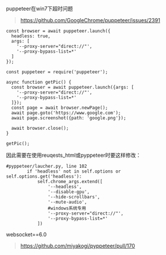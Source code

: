 puppeteer在win7下超时问题
> https://github.com/GoogleChrome/puppeteer/issues/2391
```
const browser = await puppeteer.launch({
  headless: true,
  args: [
    '--proxy-server="direct://"',
    '--proxy-bypass-list=*'
  ]
});
```
```
const puppeteer = require('puppeteer');

async function getPic() {
  const browser = await puppeteer.launch({args: [
    '--proxy-server="direct://"',
    '--proxy-bypass-list=*'
  ]});
  const page = await browser.newPage();
  await page.goto('https://www.google.com');
  await page.screenshot({path: 'google.png'});

  await browser.close();
}

getPic();
```
因此需要在使用reuqests_html或pyppeteer时要这样修改：
```
#pyppeteer/laucher.py, line 102
        if 'headless' not in self.options or self.options.get('headless'):
            self.chrome_args.extend([
                '--headless',
                '--disable-gpu',
                '--hide-scrollbars',
                '--mute-audio',
                #windows系统专用
                '--proxy-server="direct://"',
                '--proxy-bypass-list=*'
            ])
```
websocket==6.0
> https://github.com/miyakogi/pyppeteer/pull/170
